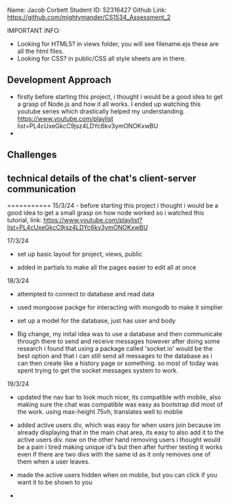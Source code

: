 Name: Jacob Corbett
Student ID: 52316427
Github Link: https://github.com/mightymander/CS1534_Assessment_2

IMPORTANT INFO:
- Looking for HTML5? in views folder, you will see filename.ejs these are all the html files.
- Looking for CSS? in public/CSS all style sheets are in there.


Development Approach
---

- firstly before starting this project, i thought i would be a good idea to get a grasp of Node.js and how it all works. I ended up watching this youtube series which drastically helped my understanding. https://www.youtube.com/playlist list=PL4cUxeGkcC9jsz4LDYc6kv3ymONOKxwBU
- 

Challenges
---

technical details of the chat's client-server communication
---




===========
15/3/24 - before starting this project i thought i would be a good idea to get a small grasp on how node worked so i watched this tutorial, link: https://www.youtube.com/playlist?list=PL4cUxeGkcC9jsz4LDYc6kv3ymONOKxwBU

17/3/24 

- set up basic layout for project, views, public

- added in partials to make all the pages easier to edit all at once

18/3/24

- attempted to connect to database and read data

- used mongoose packge for interacting with mongodb to make it simplier 

- set up a model for the database, just has user and body

- Big change, my inital idea was to use a database and then communicate through there to send and receive messages however after doing some research i found that using a package called 'socket.io' would be the best option and that i can still send all messages to the database as i can then create like a history page or something. so most of today was spent trying to get the socket messages system to work.

19/3/24

- updated the nav bar to look much nicer, its compatible with mobile, also making sure the chat was compatible was easy as bootstrap did most of the work. using max-height 75vh, translates well to moblie

- added active users div, which was easy for when users join because im already displaying that in the main chat area, its easy to also add it to the active users div. now on the other hand removing users i thought would be a pain i tired making unique id's but then after further testing it works even if there are two divs with the same id as it only removes one of them when a user leaves.

- made the active users hidden when on moblie, but you can click if you want it to be shown to you

- 

